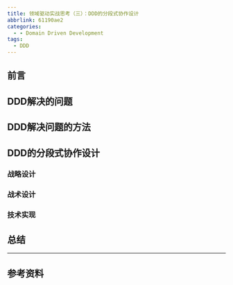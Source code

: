 ```yaml
---
title: 领域驱动实战思考（三）：DDD的分段式协作设计
abbrlink: 61190ae2
categories: 
  - - Domain Driven Development
tags:
  - DDD
---
```


## 前言

## DDD解决的问题

## DDD解决问题的方法

## DDD的分段式协作设计

### 战略设计

### 战术设计

### 技术实现

## 总结

---

## 参考资料